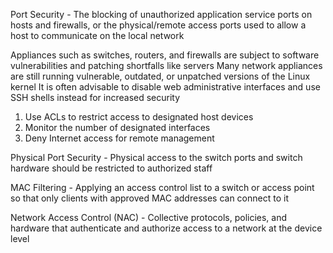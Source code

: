 Port Security - The blocking of unauthorized application service ports on hosts and firewalls, or the physical/remote access ports used to allow a host to communicate on the local network

Appliances such as switches, routers, and firewalls are subject to software vulnerabilities and patching shortfalls like servers
Many network appliances are still running vulnerable, outdated, or unpatched versions of the Linux kernel
It is often advisable to disable web administrative interfaces and use SSH shells instead for increased security

1. Use ACLs to restrict access to designated host devices
2. Monitor the number of designated interfaces
3. Deny Internet access for remote management

Physical Port Security - Physical access to the switch ports and switch hardware should be restricted to authorized staff

MAC Filtering - Applying an access control list to a switch or access point so that only clients with approved MAC addresses can connect to it

Network Access Control (NAC) - Collective protocols, policies, and hardware that authenticate and authorize access to a network at the device level

